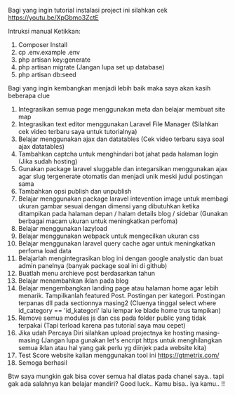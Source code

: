 Bagi yang ingin tutorial instalasi project ini silahkan cek https://youtu.be/XpGbmo3ZctE

Intruksi manual
Ketikkan:
1. Composer Install
2. cp .env.example .env
3. php artisan key:generate
4. php artisan migrate (Jangan lupa set up database)
5. php artisan db:seed

Bagi yang ingin kembangkan menjadi lebih baik maka saya akan kasih beberapa clue
1. Integrasikan semua page menggunakan meta dan belajar membuat site map
2. Integrasikan text editor menggunakan Laravel File Manager (Silahkan cek video terbaru saya untuk tutorialnya)
3. Belajar menggunakan ajax dan datatables (Cek video terbaru saya soal ajax datatables)
4. Tambahkan captcha untuk menghindari bot jahat pada halaman login (Jika sudah hosting)
5. Gunakan package laravel sluggable dan integarsikan menggunakan ajax agar slug tergenerate otomatis dan menjadi unik meski judul postingan sama
6. Tambahkan opsi publish dan unpublish
7. Belajar menggunakan package laravel intevention image untuk membagi ukuran gambar sesuai dengan dimensi yang dibutuhkan ketika ditampikan pada halaman depan / halam details blog / sidebar (Gunakan berbagai macam ukuran untuk meningkatkan perfoma)
8. Belajar menggunakan lazyload
9. Belajar menggunakan webpack untuk mengecilkan ukuran css
10. Belajar menggunakan laravel query cache agar untuk meningkatkan perfoma load data
11. Belajarlah mengintegrasikan blog ini dengan google analystic dan buat admin panelnya (banyak package soal ini di github)
12. Buatlah menu archieve post berdasarkan tahun
13. Belajar menambahkan iklan pada blog
14. Belajar mengembangkan landing page atau halaman home agar lebih menarik. Tampilkanlah featured Post. Postingan per kategori. Postingan terpanas dll pada sectionnya masing2 (Cluenya tinggal select where id_category == 'id_kategori' lalu lempar ke blade home trus tampikan)
15. Remove semua modules js dan css pada folder public yang tidak terpakai (Tapi terload karena pas tutorial saya mau cepet)
16. Jika udah Percaya Diri silahkan upload projectnya ke hosting masing-masing (Jangan lupa gunakan let's encript https untuk menghilangkan semua iklan atau hal yang gak perlu yg diinjek pada website kita)
17. Test Score website kalian menggunakan tool ini https://gtmetrix.com/
18. Semoga berhasil

Btw saya mungkin gak bisa cover semua hal diatas pada chanel saya.. tapi gak ada salahnya kan belajar mandiri?
Good luck.. Kamu bisa.. iya kamu.. !!
